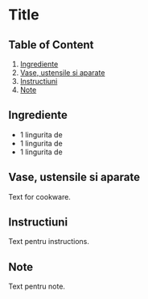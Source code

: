 # Title

## Table of Content

1. [Ingrediente](#ingrediente)
2. [Vase, ustensile si aparate](#vase-ustensile-aparate)
3. [Instructiuni](#instructiuni)
4. [Note](#note)

<a id="ingredients"></a>

## Ingrediente

- 1 lingurita de
- 1 lingurita de
- 1 lingurita de

<a id="vase-ustensile-aparate"></a>

## Vase, ustensile si aparate

Text for cookware.

<a id="instructiuni"></a>

## Instructiuni

Text pentru instructions.

<a id="note"></a>

## Note

Text pentru note.